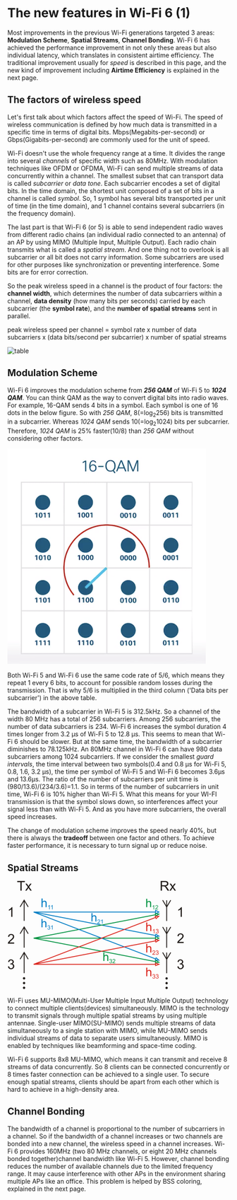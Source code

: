 # The new features in Wi-Fi 6 (1)
Most improvements in the previous Wi-Fi generations targeted 3 areas: **Modulation Scheme**, **Spatial Streams**, **Channel Bonding**. Wi-Fi 6 has achieved the performance improvement in not only these areas but also individual latency, which translates in consistent airtime efficiency. The traditional improvement usually for *speed* is described in this page, and the new kind of improvement including **Airtime Efficiency** is explained in the next page.

## The factors of wireless speed

Let's first talk about which factors affect the speed of Wi-Fi. The speed of wireless communication is defined by how much data is transmitted in a specific time in terms of digital bits. Mbps(Megabits-per-second) or Gbps(Gigabits-per-second) are commonly used for the unit of speed.

Wi-Fi doesn't use the whole frequency range at a time. It divides the range into several *channels* of specific width such as 80MHz. With modulation techniques like OFDM or OFDMA, Wi-Fi can send multiple streams of data concurrently within a channel. The smallest subset that can transport data is called *subcarrier* or *data tone*. Each subcarrier encodes a set of digital bits. In the time domain, the shortest unit composed of a set of bits in a channel is called *symbol*. So, 1 symbol has several bits transported per unit of time (in the time domain), and 1 channel contains several subcarriers (in the frequency domain).

The last part is that Wi-Fi 6 (or 5) is able to send independent radio waves from different radio chains (an individual radio connected to an antenna) of an AP by using MIMO (Multiple Input, Multiple Output). Each radio chain transmits what is called a *spatial stream*. And one thing not to overlook is all subcarrier or all bit does not carry information. Some subcarriers are used for other purposes like synchronization or preventing interference. Some bits are for error correction.

So the peak wireless speed in a channel is the product of four factors: the **channel width**, which determines the number of data subcarriers within a channel, **data density** (how many bits per seconds) carried by each subcarrier (the **symbol rate**), and the **number of spatial streams** sent in parallel.

peak wireless speed per channel = symbol rate x number of data subcarriers x (data bits/second per subcarrier) x number of spatial streams

![table](assets/images/2-1-speed-table.png)

## Modulation Scheme

Wi-Fi 6 improves the modulation scheme from ***256 QAM*** of Wi-Fi 5 to ***1024 QAM***. You can think QAM as the way to convert digital bits into radio waves. For example, 16-QAM sends 4 bits in a symbol. Each symbol is one of 16 dots in the below figure.
So with *256 QAM*, 8(=log<sub>2</sub>256) bits is transmitted in a subcarrier. Whereas *1024 QAM* sends 10(=log<sub>2</sub>1024) bits per subcarrier. Therefore, *1024 QAM* is 25% faster(10/8) than *256 QAM* without considering other factors.

![QAM](assets/images/2-2-QAM.png)

Both Wi-Fi 5 and Wi-Fi 6 use the same code rate of 5/6, which means they repeat 1 every 6 bits, to account for possible random losses during the transmission. That is why 5/6 is multiplied in the third column ('Data bits per subcarrier') in the above table.

The bandwidth of a subcarrier in Wi-Fi 5 is 312.5kHz. So a channel of the width 80 MHz has a total of 256 subcarriers. Among 256 subcarriers, the number of data subcarriers is 234. Wi-Fi 6 increases the symbol duration 4 times longer from 3.2 μs of Wi-Fi 5 to 12.8 μs. This seems to mean that Wi-Fi 6 should be slower. But at the same time, the bandwidth of a subcarrier diminishes to 78.125kHz. An 80MHz channel in Wi-Fi 6 can have 980 data subcarriers among 1024 subcarriers. If we consider the smallest *guard intervals*, the time interval between two symbols(0.4 and 0.8 μs for Wi-Fi 5, 0.8, 1.6, 3.2 μs), the time per symbol of Wi-Fi 5 and Wi-Fi 6 becomes 3.6μs and 13.6μs. The ratio of the number of subcarriers per unit time is (980/13.6)/(234/3.6)=1.1. So in terms of the number of subcarriers in unit time, Wi-Fi 6 is 10% higher than Wi-Fi 5. What this means for your WI-FI transmission is that the symbol slows down, so interferences affect your signal less than with Wi-Fi 5. And as you have more subcarriers, the overall speed increases.

The change of modulation scheme improves the speed nearly 40%, but there is always the **tradeoff** between one factor and others. To achieve faster performance, it is necessary to turn signal up or reduce noise.

## Spatial Streams
![MIMO](assets/images/2-3-MIMO.png)

Wi-Fi uses MU-MIMO(Multi-User Multiple Input Multiple Output) technology to connect multiple clients(devices) simultaneously. MIMO is the technology to transmit signals through multiple spatial streams by using multiple antennae. Single-user MIMO(SU-MIMO) sends multiple streams of data simultaneously to a single station with MIMO, while MU-MIMO sends individual streams of data to separate users simultaneously. MIMO is enabled by techniques like beamforming and space-time coding.

Wi-Fi 6 supports 8x8 MU-MIMO, which means it can transmit and receive 8 streams of data concurrently. So 8 clients can be connected concurrently or 8 times faster connection can be achieved to a single user. To secure enough spatial streams, clients should be apart from each other which is hard to achieve in a high-density area.

## Channel Bonding
The bandwidth of a channel is proportional to the number of subcarriers in a channel. So if the bandwidth of a channel increases or two channels are bonded into a new channel, the wireless speed in a channel increases. Wi-Fi 6 provides 160MHz (two 80 MHz channels, or eight 20 MHz channels bonded together)channel bandwidth like Wi-Fi 5. However, channel bonding reduces the number of available channels due to the limited frequency range. It may cause interference with other APs in the environment sharing multiple APs like an office. This problem is helped by BSS coloring, explained in the next page.
